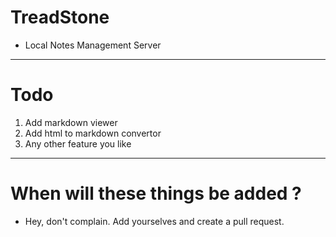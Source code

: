 # TreadStone

* Local Notes Management Server

----------

# Todo

1. Add markdown viewer
2. Add html to markdown convertor
3. Any other feature you like

----------

# When will these things be added ?

- Hey, don't complain. Add yourselves and create a pull request. 
